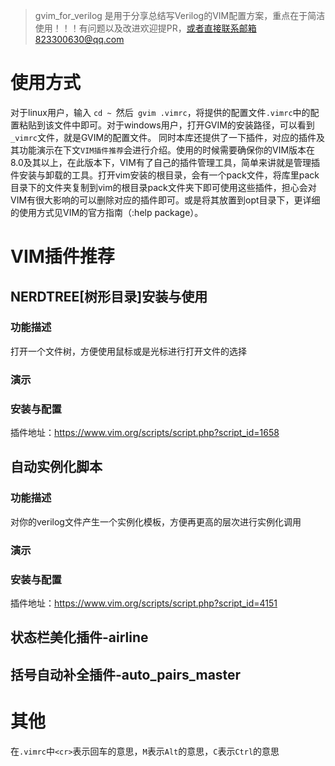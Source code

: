 > gvim_for_verilog 是用于分享总结写Verilog的VIM配置方案，重点在于简洁使用！！！有问题以及改进欢迎提PR，或者直接联系邮箱823300630@qq.com

# 使用方式

对于linux用户，输入 `cd ~ `然后` gvim .vimrc`，将提供的配置文件`.vimrc`中的配置粘贴到该文件中即可。对于windows用户，打开GVIM的安装路径，可以看到`_vimrc`文件，就是GVIM的配置文件。
同时本库还提供了一下插件，对应的插件及其功能演示在下文`VIM插件推荐`会进行介绍。使用的时候需要确保你的VIM版本在8.0及其以上，在此版本下，VIM有了自己的插件管理工具，简单来讲就是管理插件安装与卸载的工具。打开vim安装的根目录，会有一个pack文件，将库里pack目录下的文件夹复制到vim的根目录pack文件夹下即可使用这些插件，担心会对VIM有很大影响的可以删除对应的插件即可。或是将其放置到opt目录下，更详细的使用方式见VIM的官方指南（:help package）。

# VIM插件推荐

## NERDTREE[树形目录]安装与使用
### 功能描述
打开一个文件树，方便使用鼠标或是光标进行打开文件的选择
### 演示

### 安装与配置
插件地址：https://www.vim.org/scripts/script.php?script_id=1658

## 自动实例化脚本
### 功能描述
对你的verilog文件产生一个实例化模板，方便再更高的层次进行实例化调用
### 演示

### 安装与配置

插件地址：https://www.vim.org/scripts/script.php?script_id=4151

## 状态栏美化插件-airline



## 括号自动补全插件-auto_pairs_master



# 其他

在`.vimrc`中`<cr>`表示回车的意思，`M`表示`Alt`的意思，`C`表示`Ctrl`的意思
